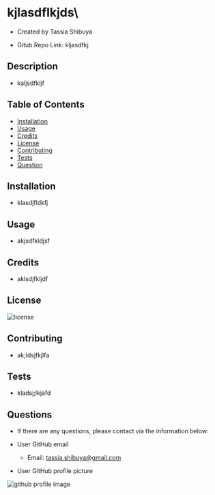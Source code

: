 # kjlasdflkjds\

  * Created by Tassia Shibuya

  * Gitub Repo Link: kljasdfkj

## Description 

  * kaljsdfkljf

## Table of Contents 

* [Installation](#installation)
* [Usage](#usage)
* [Credits](#credits)
* [License](#license)
* [Contributing](#contributing)
* [Tests](#tests)
* [Question](#question)

## Installation

  * klasdjfldkfj

## Usage 

  * akjsdfkldjsf

## Credits

  * aklsdjfkljdf

## License

![license](https://img.shields.io/badge/License-ksdfjakljakjlsdf-blue)

## Contributing

  * ak;ldsjfkjlfa

## Tests

  * kladsj;lkjafd

## Questions

  * If there are any questions, please contact via the information below:

  * User GitHub email

    * Email: tassia.shibuya@gmail.com
  
  * User GitHub profile picture

  ![github profile image](https://avatars.githubusercontent.com/u/60808836?)
